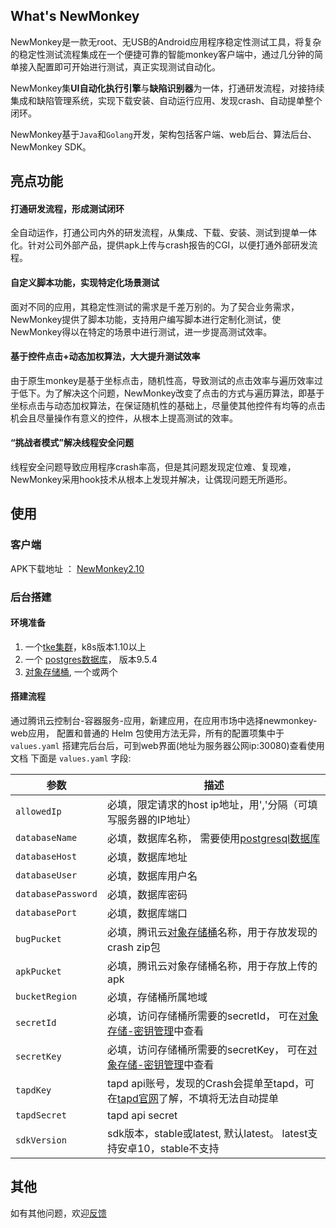 ## What's NewMonkey
NewMonkey是一款无root、无USB的Android应用程序稳定性测试工具，将复杂的稳定性测试流程集成在一个便捷可靠的智能monkey客户端中，通过几分钟的简单接入配置即可开始进行测试，真正实现测试自动化。

NewMonkey集**UI自动化执行引擎**与**缺陷识别器**为一体，打通研发流程，对接持续集成和缺陷管理系统，实现下载安装、自动运行应用、发现crash、自动提单整个闭环。

NewMonkey基于`Java`和`Golang`开发，架构包括客户端、web后台、算法后台、NewMonkey SDK。

## 亮点功能

#### 打通研发流程，形成测试闭环

全自动运作，打通公司内外的研发流程，从集成、下载、安装、测试到提单一体化。针对公司外部产品，提供apk上传与crash报告的CGI，以便打通外部研发流程。

#### 自定义脚本功能，实现特定化场景测试

面对不同的应用，其稳定性测试的需求是千差万别的。为了契合业务需求，NewMonkey提供了脚本功能，支持用户编写脚本进行定制化测试，使NewMonkey得以在特定的场景中进行测试，进一步提高测试效率。

#### 基于控件点击+动态加权算法，大大提升测试效率

由于原生monkey是基于坐标点击，随机性高，导致测试的点击效率与遍历效率过于低下。为了解决这个问题，NewMonkey改变了点击的方式与遍历算法，即基于坐标点击与动态加权算法，在保证随机性的基础上，尽量使其他控件有均等的点击机会且尽量操作有意义的控件，从根本上提高测试的效率。

#### “挑战者模式”解决线程安全问题

线程安全问题导致应用程序crash率高，但是其问题发现定位难、复现难，NewMonkey采用hook技术从根本上发现并解决，让偶现问题无所遁形。

## 使用

### 客户端
APK下载地址 ： [NewMonkey2.10](https://monkeyapk-1253358381.cos.ap-guangzhou.myqcloud.com/NewMonkey_2.10.1.apk)

### 后台搭建

#### 环境准备

1. 一个[tke集群](https://cloud.tencent.com/document/product/457/11741)，k8s版本1.10以上
2. 一个 [postgres数据库](https://cloud.tencent.com/product/postgres)， 版本9.5.4
3. [对象存储桶](https://cloud.tencent.com/product/cos), 一个或两个

#### 搭建流程

通过腾讯云控制台-容器服务-应用，新建应用，在应用市场中选择newmonkey-web应用，
配置和普通的 Helm 包使用方法无异，所有的配置项集中于 `values.yaml`
搭建完后台后，可到web界面(地址为服务器公网ip:30080)查看使用文档
下面是 `values.yaml` 字段:


| 参数                       | 描述                       |
| ------------------------- | ------------------------- |
| `allowedIp`               | 必填，限定请求的host ip地址，用','分隔（可填写服务器的IP地址） |
| `databaseName`            | 必填，数据库名称， 需要使用[postgresql数据库](https://cloud.tencent.com/product/postgres)|
| `databaseHost`            | 必填，数据库地址 |
| `databaseUser`            | 必填，数据库用户名 |
| `databasePassword`        | 必填，数据库密码    |
| `databasePort`            | 必填，数据库端口    |
| `bugPucket`               | 必填，腾讯云[对象存储桶](https://cloud.tencent.com/product/cos)名称，用于存放发现的crash zip包|
| `apkPucket`               | 必填，腾讯云对象存储桶名称，用于存放上传的apk |
| `bucketRegion`            | 必填，存储桶所属地域 |
| `secretId`                | 必填，访问存储桶所需要的secretId， 可在[对象存储-密钥管理](https://console.cloud.tencent.com/cos5/key)中查看 |
| `secretKey`               | 必填，访问存储桶所需要的secretKey， 可在[对象存储-密钥管理](https://console.cloud.tencent.com/cos5/key)中查看 |
| `tapdKey`                 | tapd api账号，发现的Crash会提单至tapd，可在[tapd官网](https://www.tapd.cn/help/view#1120003271001002318)了解，不填将无法自动提单  |
| `tapdSecret`              | tapd api secret|
| `sdkVersion`              | sdk版本，stable或latest, 默认latest。 latest支持安卓10，stable不支持|

## 其他
如有其他问题，欢迎[反馈](https://support.qq.com/products/297005?)